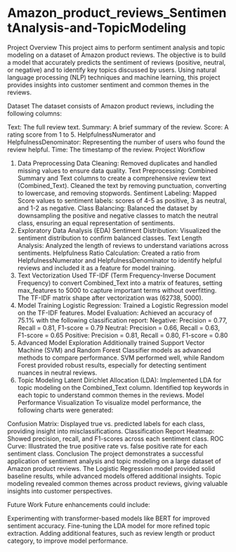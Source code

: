 # Amazon_product_reviews_SentimentAnalysis-and-TopicModeling
Project Overview
This project aims to perform sentiment analysis and topic modeling on a dataset of Amazon product reviews. The objective is to build a model that accurately predicts the sentiment of reviews (positive, neutral, or negative) and to identify key topics discussed by users. Using natural language processing (NLP) techniques and machine learning, this project provides insights into customer sentiment and common themes in the reviews.

Dataset
The dataset consists of Amazon product reviews, including the following columns:

Text: The full review text.
Summary: A brief summary of the review.
Score: A rating score from 1 to 5.
HelpfulnessNumerator and HelpfulnessDenominator: Representing the number of users who found the review helpful.
Time: The timestamp of the review.
Project Workflow
1. Data Preprocessing
Data Cleaning: Removed duplicates and handled missing values to ensure data quality.
Text Preprocessing:
Combined Summary and Text columns to create a comprehensive review text (Combined_Text).
Cleaned the text by removing punctuation, converting to lowercase, and removing stopwords.
Sentiment Labeling:
Mapped Score values to sentiment labels: scores of 4-5 as positive, 3 as neutral, and 1-2 as negative.
Class Balancing:
Balanced the dataset by downsampling the positive and negative classes to match the neutral class, ensuring an equal representation of sentiments.
2. Exploratory Data Analysis (EDA)
Sentiment Distribution: Visualized the sentiment distribution to confirm balanced classes.
Text Length Analysis: Analyzed the length of reviews to understand variations across sentiments.
Helpfulness Ratio Calculation: Created a ratio from HelpfulnessNumerator and HelpfulnessDenominator to identify helpful reviews and included it as a feature for model training.
3. Text Vectorization
Used TF-IDF (Term Frequency-Inverse Document Frequency) to convert Combined_Text into a matrix of features, setting max_features to 5000 to capture important terms without overfitting.
The TF-IDF matrix shape after vectorization was (62738, 5000).
4. Model Training
Logistic Regression:
Trained a Logistic Regression model on the TF-IDF features.
Model Evaluation: Achieved an accuracy of 75.1% with the following classification report:
Negative: Precision = 0.77, Recall = 0.81, F1-score = 0.79
Neutral: Precision = 0.66, Recall = 0.63, F1-score = 0.65
Positive: Precision = 0.81, Recall = 0.80, F1-score = 0.80
5. Advanced Model Exploration
Additionally trained Support Vector Machine (SVM) and Random Forest Classifier models as advanced methods to compare performance. SVM performed well, while Random Forest provided robust results, especially for detecting sentiment nuances in neutral reviews.
6. Topic Modeling
Latent Dirichlet Allocation (LDA):
Implemented LDA for topic modeling on the Combined_Text column.
Identified top keywords in each topic to understand common themes in the reviews.
Model Performance Visualization
To visualize model performance, the following charts were generated:

Confusion Matrix: Displayed true vs. predicted labels for each class, providing insight into misclassifications.
Classification Report Heatmap: Showed precision, recall, and F1-scores across each sentiment class.
ROC Curve: Illustrated the true positive rate vs. false positive rate for each sentiment class.
Conclusion
The project demonstrates a successful application of sentiment analysis and topic modeling on a large dataset of Amazon product reviews. The Logistic Regression model provided solid baseline results, while advanced models offered additional insights. Topic modeling revealed common themes across product reviews, giving valuable insights into customer perspectives.

Future Work
Future enhancements could include:

Experimenting with transformer-based models like BERT for improved sentiment accuracy.
Fine-tuning the LDA model for more refined topic extraction.
Adding additional features, such as review length or product category, to improve model performance.

